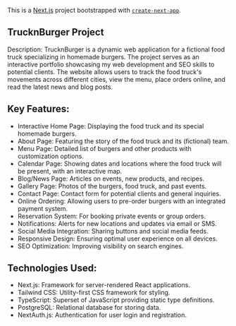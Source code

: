 This is a [Next.js](https://nextjs.org/) project bootstrapped with [`create-next-app`](https://github.com/vercel/next.js/tree/canary/packages/create-next-app).

## TrucknBurger Project

Description:
TrucknBurger is a dynamic web application for a fictional food truck specializing in homemade burgers. The project serves as an interactive portfolio showcasing my web development and SEO skills to potential clients. The website allows users to track the food truck's movements across different cities, view the menu, place orders online, and read the latest news and blog posts.

## Key Features:

- Interactive Home Page: Displaying the food truck and its special homemade burgers.
- About Page: Featuring the story of the food truck and its (fictional) team.
- Menu Page: Detailed list of burgers and other products with customization options.
- Calendar Page: Showing dates and locations where the food truck will be present, with an interactive map.
- Blog/News Page: Articles on events, new products, and recipes.
- Gallery Page: Photos of the burgers, food truck, and past events.
- Contact Page: Contact form for potential clients and general inquiries.
- Online Ordering: Allowing users to pre-order burgers with an integrated payment system.
- Reservation System: For booking private events or group orders.
- Notifications: Alerts for new locations and updates via email or SMS.
- Social Media Integration: Sharing buttons and social media feeds.
- Responsive Design: Ensuring optimal user experience on all devices.
- SEO Optimization: Improving visibility on search engines.

## Technologies Used:

- Next.js: Framework for server-rendered React applications.
- Tailwind CSS: Utility-first CSS framework for styling.
- TypeScript: Superset of JavaScript providing static type definitions.
- PostgreSQL: Relational database for storing data.
- NextAuth.js: Authentication for user login and registration.

